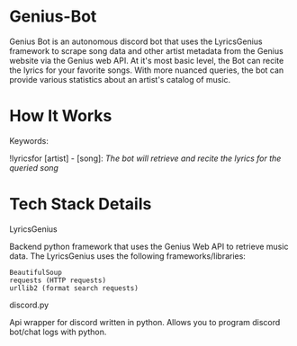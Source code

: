 # Genius-Bot

Genius Bot is an autonomous discord bot that uses the LyricsGenius framework to scrape song data and other artist metadata from the Genius
website via the Genius web API. At it's most basic level, the Bot can recite the lyrics for your favorite songs. With more nuanced queries,
the bot can provide various statistics about an artist's catalog of music.

# How It Works

Keywords:

!lyricsfor [artist] - [song]:
  *The bot will retrieve and recite the lyrics for the queried song*
  


# Tech Stack Details

LyricsGenius

  Backend python framework that uses the Genius Web API to retrieve music data.
  The LyricsGenius uses the following frameworks/libraries:
  
  
    BeautifulSoup
    requests (HTTP requests)
    urllib2 (format search requests)
    
discord.py

  Api wrapper for discord written in python. Allows you to program discord bot/chat logs with python.
 
